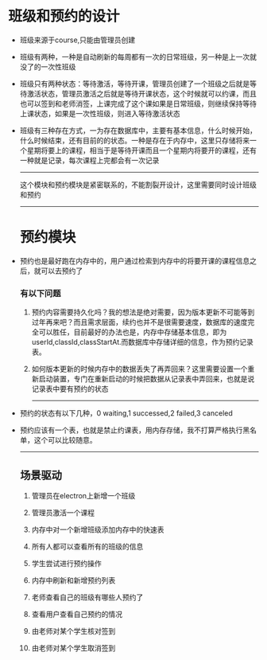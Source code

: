 # 班级和预约的设计

- 班级来源于course,只能由管理员创建

- 班级有两种，一种是自动刷新的每周都有一次的日常班级，另一种是上一次就没了的一次性班级

- 班级只有两种状态：等待激活，等待开课，管理员创建了一个班级之后就是等待激活状态，管理员激活之后就是等待开课状态，这个时候就可以约课，而且也可以签到和老师消签，上课完成了这个课如果是日常班级，则继续保持等待上课状态，如果是一次性班级，则进入等待激活状态

- 班级有三种存在方式，一为存在数据库中，主要有基本信息，什么时候开始，什么时候结束，还有目前的的状态。一种是存在于内存中，这里只存储将来一个星期将要上的课程，相当于是等待开课而且一个星期内将要开的课程，还有一种就是记录，每次课程上完都会有一次记录
  
  ------
  
  这个模块和预约模块是紧密联系的，不能割裂开设计，这里需要同时设计班级和预约
  
  -----
  
  # 预约模块

- 预约也是最好跑在内存中的，用户通过检索到内存中的将要开课的课程信息之后，就可以去预约了
  
  ### 有以下问题
  
  1. 预约内容需要持久化吗？我的想法是绝对需要，因为版本更新不可能等到过年再来吧？而且需求层面，续约也并不是很需要速度，数据库的速度完全可以胜任，目前最好的办法也是，内存中存储基本信息，即为userId,classId,classStartAt.而数据库中存储详细的信息，作为预约记录表。
  
  2. 如何版本更新的时候内存中的数据丢失了再弄回来？这里需要设置一个重新启动装置，专门在重新启动的时候把数据从记录表中弄回来，也就是说记录表中要有预约的状态
     
     -----

- 预约的状态有以下几种，0 waiting,1 successed,2 failed,3 canceled

- 预约应该有一个表，也就是禁止约课表，用内存存储，我不打算严格执行黑名单，这个可以比较随意。
  
  ----
  
  ## 场景驱动
  
  1. 管理员在electron上新增一个班级
  
  2. 管理员激活一个课程
  
  3. 内存中对一个新增班级添加内存中的快速表
  
  4. 所有人都可以查看所有的班级的信息
  
  5. 学生尝试进行预约操作
  
  6. 内存中刷新和新增预约列表
  
  7. 老师查看自己的班级有哪些人预约了
  
  8. 查看用户查看自己预约的情况
  
  9. 由老师对某个学生核对签到
  
  10. 由老师对某个学生取消签到
